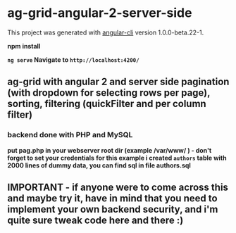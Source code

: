 # ag-grid-angular-2-server-side

This project was generated with [angular-cli](https://github.com/angular/angular-cli) version 1.0.0-beta.22-1.

**npm install**

**`ng serve` Navigate to `http://localhost:4200/`**

## **ag-grid with angular 2 and server side pagination (with dropdown for selecting rows per page), sorting, filtering (quickFilter and per column filter)**

### backend done with PHP and MySQL
**put pag.php in your webserver root dir (example /var/www/ ) - don't forget to set your credentials**
**for this example i created `authors` table with 2000 lines of dummy data, you can find sql in file authors.sql**



## IMPORTANT - if anyone were to come across this and maybe try it, have in mind that you need to implement your own backend security, and i'm quite sure tweak code here and there :)
